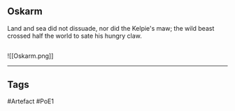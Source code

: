 ## Oskarm
Land and sea did not dissuade,
nor did the Kelpie's maw;
the wild beast crossed half the world
to sate his hungry claw.
##
![[Oskarm.png]]

---
## Tags
#Artefact
#PoE1